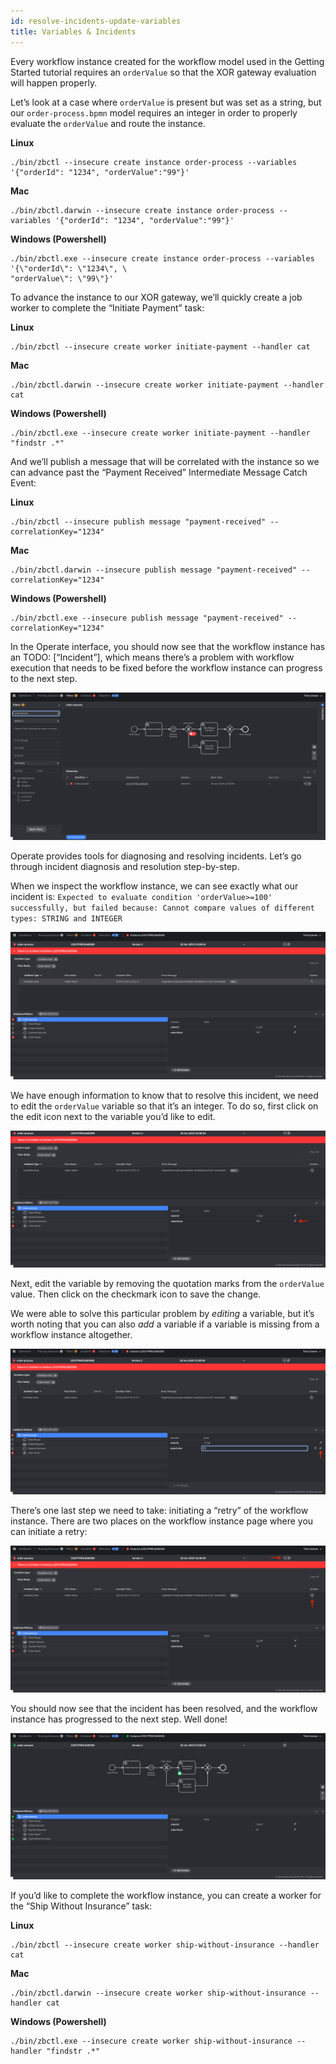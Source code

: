 ```yaml
---
id: resolve-incidents-update-variables
title: Variables & Incidents
---
```


Every workflow instance created for the workflow model used in the Getting Started tutorial requires an `orderValue` so that the XOR gateway evaluation will happen properly. 

Let’s look at a case where `orderValue` is present but was set as a string, but our `order-process.bpmn` model requires an integer in order to properly evaluate the `orderValue` and route the instance. 

**Linux**

```
./bin/zbctl --insecure create instance order-process --variables '{"orderId": "1234", "orderValue":"99"}'
```

**Mac** 

```
./bin/zbctl.darwin --insecure create instance order-process --variables '{"orderId": "1234", "orderValue":"99"}'
```

**Windows (Powershell)**

```
./bin/zbctl.exe --insecure create instance order-process --variables '{\"orderId\": \"1234\", \
"orderValue\": \"99\"}'
```

To advance the instance to our XOR gateway, we’ll quickly create a job worker to complete the “Initiate Payment” task: 

**Linux**

```
./bin/zbctl --insecure create worker initiate-payment --handler cat
```


**Mac**

```
./bin/zbctl.darwin --insecure create worker initiate-payment --handler cat
```


**Windows (Powershell)**

```
./bin/zbctl.exe --insecure create worker initiate-payment --handler "findstr .*"
```

And we’ll publish a message that will be correlated with the instance so we can advance past the “Payment Received” Intermediate Message Catch Event: 

**Linux**
```
./bin/zbctl --insecure publish message "payment-received" --correlationKey="1234"
```

**Mac**

```
./bin/zbctl.darwin --insecure publish message "payment-received" --correlationKey="1234"
```

**Windows (Powershell)**

```
./bin/zbctl.exe --insecure publish message "payment-received" --correlationKey="1234"
```

In the Operate interface, you should now see that the workflow instance has an TODO: [“Incident”], which means there’s a problem with workflow execution that needs to be fixed before the workflow instance can progress to the next step. 

![operate-incident-workflow-view](./img/Operate-Workflow-View-Incident.png)

Operate provides tools for diagnosing and resolving incidents. Let’s go through incident diagnosis and resolution step-by-step. 

When we inspect the workflow instance, we can see exactly what our incident is: `Expected to evaluate condition 'orderValue>=100' successfully, but failed because: Cannot compare values of different types: STRING and INTEGER`

![operate-incident-instance-view](./img/Operate-View-Instance-Incident.png)

We have enough information to know that to resolve this incident, we need to edit the `orderValue` variable so that it’s an integer. To do so, first click on the edit icon next to the variable you’d like to edit. 

![operate-incident-edit-variable](./img/Operate-View-Instance-Edit-Icon.png)

Next, edit the variable by removing the quotation marks from the `orderValue` value. Then click on the checkmark icon to save the change. 

We were able to solve this particular problem by _editing_ a variable, but it’s worth noting that you can also _add_ a variable if a variable is missing from a workflow instance altogether. 

![operate-incident-save-variable-edit](./img/Operate-View-Instance-Save-Var-Edit.png)

There’s one last step we need to take: initiating a “retry” of the workflow instance. There are two places on the workflow instance page where you can initiate a retry:

![operate-retry-instance](./img/Operate-Workflow-Retry-Incident.png)

You should now see that the incident has been resolved, and the workflow instance has progressed to the next step. Well done! 

![operate-incident-resolved-instance-view](./img/Operate-Incident-Resolved.png)

If you’d like to complete the workflow instance, you can create a worker for the “Ship Without Insurance” task: 

**Linux**

```
./bin/zbctl --insecure create worker ship-without-insurance --handler cat
```

**Mac**

```
./bin/zbctl.darwin --insecure create worker ship-without-insurance --handler cat
```

**Windows (Powershell)**

```
./bin/zbctl.exe --insecure create worker ship-without-insurance --handler "findstr .*"
```
